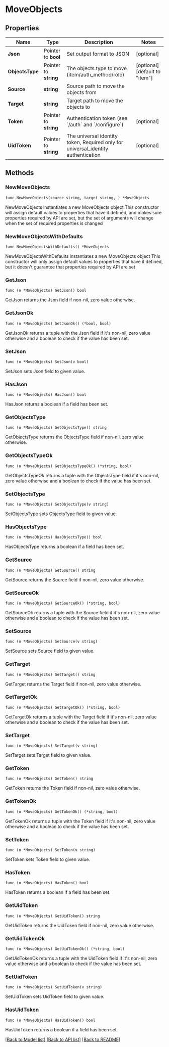 # MoveObjects

## Properties

Name | Type | Description | Notes
------------ | ------------- | ------------- | -------------
**Json** | Pointer to **bool** | Set output format to JSON | [optional] 
**ObjectsType** | Pointer to **string** | The objects type to move (item/auth_method/role) | [optional] [default to "item"]
**Source** | **string** | Source path to move the objects from | 
**Target** | **string** | Target path to move the objects to | 
**Token** | Pointer to **string** | Authentication token (see &#x60;/auth&#x60; and &#x60;/configure&#x60;) | [optional] 
**UidToken** | Pointer to **string** | The universal identity token, Required only for universal_identity authentication | [optional] 

## Methods

### NewMoveObjects

`func NewMoveObjects(source string, target string, ) *MoveObjects`

NewMoveObjects instantiates a new MoveObjects object
This constructor will assign default values to properties that have it defined,
and makes sure properties required by API are set, but the set of arguments
will change when the set of required properties is changed

### NewMoveObjectsWithDefaults

`func NewMoveObjectsWithDefaults() *MoveObjects`

NewMoveObjectsWithDefaults instantiates a new MoveObjects object
This constructor will only assign default values to properties that have it defined,
but it doesn't guarantee that properties required by API are set

### GetJson

`func (o *MoveObjects) GetJson() bool`

GetJson returns the Json field if non-nil, zero value otherwise.

### GetJsonOk

`func (o *MoveObjects) GetJsonOk() (*bool, bool)`

GetJsonOk returns a tuple with the Json field if it's non-nil, zero value otherwise
and a boolean to check if the value has been set.

### SetJson

`func (o *MoveObjects) SetJson(v bool)`

SetJson sets Json field to given value.

### HasJson

`func (o *MoveObjects) HasJson() bool`

HasJson returns a boolean if a field has been set.

### GetObjectsType

`func (o *MoveObjects) GetObjectsType() string`

GetObjectsType returns the ObjectsType field if non-nil, zero value otherwise.

### GetObjectsTypeOk

`func (o *MoveObjects) GetObjectsTypeOk() (*string, bool)`

GetObjectsTypeOk returns a tuple with the ObjectsType field if it's non-nil, zero value otherwise
and a boolean to check if the value has been set.

### SetObjectsType

`func (o *MoveObjects) SetObjectsType(v string)`

SetObjectsType sets ObjectsType field to given value.

### HasObjectsType

`func (o *MoveObjects) HasObjectsType() bool`

HasObjectsType returns a boolean if a field has been set.

### GetSource

`func (o *MoveObjects) GetSource() string`

GetSource returns the Source field if non-nil, zero value otherwise.

### GetSourceOk

`func (o *MoveObjects) GetSourceOk() (*string, bool)`

GetSourceOk returns a tuple with the Source field if it's non-nil, zero value otherwise
and a boolean to check if the value has been set.

### SetSource

`func (o *MoveObjects) SetSource(v string)`

SetSource sets Source field to given value.


### GetTarget

`func (o *MoveObjects) GetTarget() string`

GetTarget returns the Target field if non-nil, zero value otherwise.

### GetTargetOk

`func (o *MoveObjects) GetTargetOk() (*string, bool)`

GetTargetOk returns a tuple with the Target field if it's non-nil, zero value otherwise
and a boolean to check if the value has been set.

### SetTarget

`func (o *MoveObjects) SetTarget(v string)`

SetTarget sets Target field to given value.


### GetToken

`func (o *MoveObjects) GetToken() string`

GetToken returns the Token field if non-nil, zero value otherwise.

### GetTokenOk

`func (o *MoveObjects) GetTokenOk() (*string, bool)`

GetTokenOk returns a tuple with the Token field if it's non-nil, zero value otherwise
and a boolean to check if the value has been set.

### SetToken

`func (o *MoveObjects) SetToken(v string)`

SetToken sets Token field to given value.

### HasToken

`func (o *MoveObjects) HasToken() bool`

HasToken returns a boolean if a field has been set.

### GetUidToken

`func (o *MoveObjects) GetUidToken() string`

GetUidToken returns the UidToken field if non-nil, zero value otherwise.

### GetUidTokenOk

`func (o *MoveObjects) GetUidTokenOk() (*string, bool)`

GetUidTokenOk returns a tuple with the UidToken field if it's non-nil, zero value otherwise
and a boolean to check if the value has been set.

### SetUidToken

`func (o *MoveObjects) SetUidToken(v string)`

SetUidToken sets UidToken field to given value.

### HasUidToken

`func (o *MoveObjects) HasUidToken() bool`

HasUidToken returns a boolean if a field has been set.


[[Back to Model list]](../README.md#documentation-for-models) [[Back to API list]](../README.md#documentation-for-api-endpoints) [[Back to README]](../README.md)


